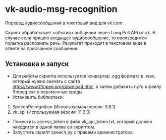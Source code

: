 # vk-audio-msg-recognition
Перевод аудиосообщений в текстовый вид для vk.com

Скрипт обрабатывает события сообщений через Long Poll API от vk. В случае если пришло входящее аудиосообшение, то производится попытка распознать речь. Результат приходит в текстовом виде в ответе на присланное сообщение.

## Установка и запуск ##
* Для работы скрипта используется конвертер .ogg формата в .wav, который нужно скачать с сайта https://www.ffmpeg.org/download.html, а затем добавить путь к файлу ffmpeg.exe в переменные среды.
* Установить библиотеки:
1) SpeechRecognition (Используемая версия: 3.8.1)
2) vk_api (Используемая версия: 11.3.0)
* Поместить access_token в файл vk_api_token.txt, который должен находится в одной папке со скриптом.
* Запустить скрипт speech.py с правами администратора.
